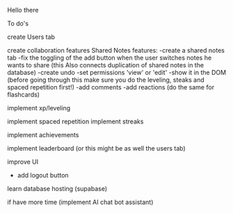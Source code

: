 Hello there

To do's

create Users tab

create collaboration features
Shared Notes features:
-create a shared notes tab
    -fix the toggling of the add button when the user switches notes he wants to share (this Also connects duplication of shared notes in the database)
    -create undo
-set permissions 'view' or 'edit'
-show it in the DOM
(before going through this make sure you do the leveling, steaks and spaced repetition first!)
-add comments
-add reactions
(do the same for flashcards)            

implement xp/leveling

implement spaced repetition
implement streaks

implement achievements

implement leaderboard (or this might be as well the users tab)

improve UI
- add logout button

learn database hosting (supabase)

if have more time (implement AI chat bot assistant)